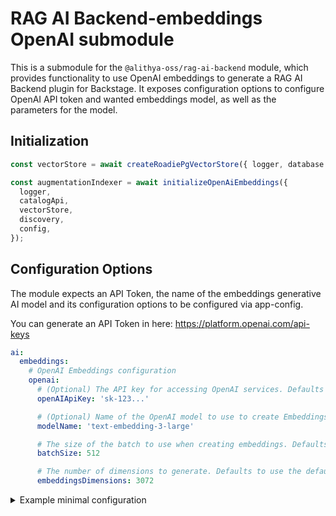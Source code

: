 # RAG AI Backend-embeddings OpenAI submodule

This is a submodule for the `@alithya-oss/rag-ai-backend` module, which provides functionality to use OpenAI embeddings to generate a RAG AI Backend plugin for Backstage. It exposes configuration options to configure OpenAI API token and wanted embeddings model, as well as the parameters for the model.

## Initialization

```typescript
const vectorStore = await createRoadiePgVectorStore({ logger, database });

const augmentationIndexer = await initializeOpenAiEmbeddings({
  logger,
  catalogApi,
  vectorStore,
  discovery,
  config,
});
```

>

## Configuration Options

The module expects an API Token, the name of the embeddings generative AI model and its configuration options to be configured via app-config.

You can generate an API Token in here: https://platform.openai.com/api-keys

```yaml
ai:
  embeddings:
    # OpenAI Embeddings configuration
    openai:
      # (Optional) The API key for accessing OpenAI services. Defaults to process.env.OPENAI_API_KEY
      openAIApiKey: 'sk-123...'

      # (Optional) Name of the OpenAI model to use to create Embeddings. Defaults to text-embedding-3-large
      modelName: 'text-embedding-3-large'

      # The size of the batch to use when creating embeddings. Defaults to 512, max is 2048
      batchSize: 512

      # The number of dimensions to generate. Defaults to use the default value from the chosen model
      embeddingsDimensions: 3072
```

<details><summary>Example minimal configuration</summary>

```yaml
ai:
  embeddings:
    openAI: {} # uses env variable OPENAI_API_KEY for API key, model 'text-embedding-3-large' for embeddings creation model
```

</details>